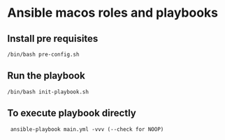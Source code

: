 # Ansible macos roles and playbooks

## Install pre requisites

```
/bin/bash pre-config.sh
```

## Run the playbook 

```
/bin/bash init-playbook.sh
```


## To execute playbook directly

```
 ansible-playbook main.yml -vvv (--check for NOOP)
```
